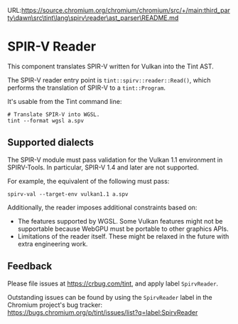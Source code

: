 URL:https://source.chromium.org/chromium/chromium/src/+/main:third_party\dawn\src\tint\lang\spirv\reader\ast_parser\README.md
# SPIR-V Reader

This component translates SPIR-V written for Vulkan into the Tint AST.

The SPIR-V reader entry point is `tint::spirv::reader::Read()`, which
performs the translation of SPIR-V to a `tint::Program`.

It's usable from the Tint command line:

    # Translate SPIR-V into WGSL.
    tint --format wgsl a.spv

## Supported dialects

The SPIR-V module must pass validation for the Vulkan 1.1 environment in SPIRV-Tools.
In particular, SPIR-V 1.4 and later are not supported.

For example, the equivalent of the following must pass:

    spirv-val --target-env vulkan1.1 a.spv

Additionally, the reader imposes additional constraints based on:

* The features supported by WGSL. Some Vulkan features might not be supportable because
   WebGPU must be portable to other graphics APIs.
* Limitations of the reader itself. These might be relaxed in the future with extra
   engineering work.

## Feedback

Please file issues at https://crbug.com/tint, and apply label `SpirvReader`.

Outstanding issues can be found by using the `SpirvReader` label in the Chromium project's
bug tracker: https://bugs.chromium.org/p/tint/issues/list?q=label:SpirvReader
